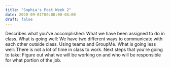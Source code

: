```yaml
---
title: "Sophia's Post Week 2"
date: 2020-09-01T00:00:00-04:00
draft: false
---
```


Describes what you've accomplished: What we have been assigned to do in class.
What is going well: We have two different ways to communicate with each other outside class. Using teams and GroupMe.
What is going less well: There is not a lot of time in class to work.
Next steps that you're going to take: Figure out what we will be working on and who will be responsible for what portion of the job.
